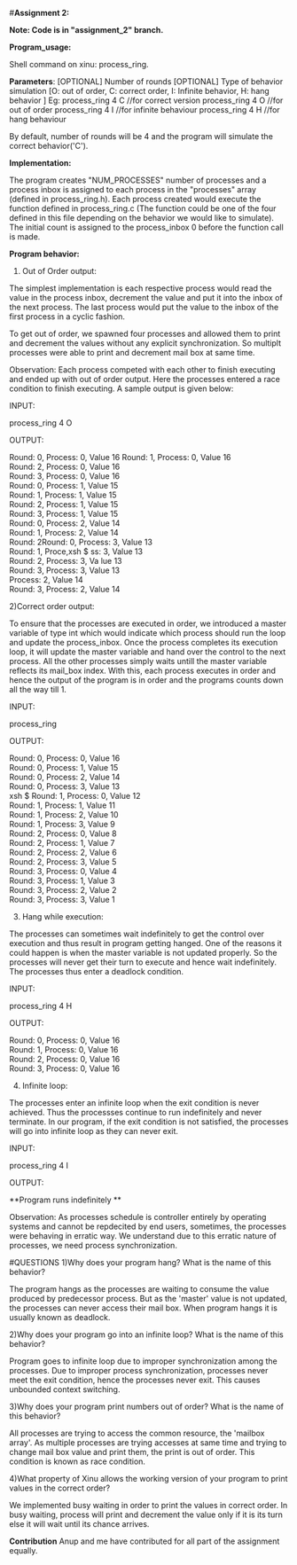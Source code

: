#**Assignment 2:**

**Note: Code is in "assignment_2" branch.**

**Program_usage:**

Shell command on xinu: process_ring.

**Parameters**:
[OPTIONAL] Number of rounds
[OPTIONAL] Type of behavior simulation [O: out of order, C: correct order, I: Infinite behavior, H: hang behavior ]
Eg: process_ring 4 C //for correct version
    process_ring 4 O //for out of order
    process_ring 4 I //for infinite behaviour
    process_ring 4 H //for hang behaviour

By default, number of rounds will be 4 and the program will simulate the correct behavior('C').


**Implementation:**

The program creates "NUM_PROCESSES" number of processes and a process inbox is assigned to each process in the "processes" array (defined in process_ring.h). Each process created would execute the function defined in process_ring.c (The function could be one of the four defined in this file depending on the behavior we would like to simulate). The initial count is assigned to the process_inbox 0 before the function call is made.

**Program behavior:**

1) Out of Order output: 

The simplest implementation is each respective process would read the value in the process inbox, decrement the value and put it into the inbox of the next process. The last process would put the value to the inbox of the first process in a cyclic fashion. 

To get out of order, we spawned four processes and allowed them to print and decrement the values without any explicit synchronization. So multiplt processes were able to print and decrement mail box at same time.

Observation: Each process competed with each other to finish executing and ended up with out of order output. Here the processes entered a race condition to finish executing. A sample output is given below:

INPUT:

process_ring 4 O

OUTPUT:

Round: 0, Process: 0, Value 16 
Round: 1, Process: 0, Value 16  
Round: 2, Process: 0, Value 16  
Round: 3, Process: 0, Value 16  
Round: 0, Process: 1, Value 15  
Round: 1, Process: 1, Value 15  
Round: 2, Process: 1, Value 15  
Round: 3, Process: 1, Value 15  
Round: 0, Process: 2, Value 14  
Round: 1, Process: 2, Value 14  
Round: 2Round: 0, Process: 3, Value 13  
Round: 1, Proce,xsh $ ss: 3, Value 13  
Round: 2, Process: 3, Va lue 13  
Round: 3, Process: 3, Value 13  
Process: 2, Value 14  
Round: 3, Process: 2, Value 14  


2)Correct order output:

To ensure that the processes are executed in order, we introduced a master variable of type int which would indicate which process should run the loop and update the process_inbox. Once the process completes its execution loop, it will update the master variable and hand over the control to the next process. All the other processes simply waits untill the master variable reflects its mail_box index. With this, each process executes in order and hence the output of the program is in order and the programs counts down all the way till 1.

INPUT:

process_ring


OUTPUT:

Round: 0, Process: 0, Value 16  
Round: 0, Process: 1, Value 15  
Round: 0, Process: 2, Value 14  
Round: 0, Process: 3, Value 13  
xsh $ Round: 1, Process: 0, Value 12  
Round: 1, Process: 1, Value 11  
Round: 1, Process: 2, Value 10  
Round: 1, Process: 3, Value 9  
Round: 2, Process: 0, Value 8  
Round: 2, Process: 1, Value 7  
Round: 2, Process: 2, Value 6  
Round: 2, Process: 3, Value 5  
Round: 3, Process: 0, Value 4  
Round: 3, Process: 1, Value 3  
Round: 3, Process: 2, Value 2  
Round: 3, Process: 3, Value 1  


3) Hang while execution:

The processes can sometimes wait indefinitely to get the control over execution and thus result in program getting hanged. One of the reasons it could happen is when the master variable is not updated properly. So the processes will never get their turn to execute and hence wait indefinitely. The processes thus enter a deadlock condition.

INPUT:

process_ring 4 H


OUTPUT:

Round: 0, Process: 0, Value 16  
Round: 1, Process: 0, Value 16  
Round: 2, Process: 0, Value 16  
Round: 3, Process: 0, Value 16  


4) Infinite loop:

The processes enter an infinite loop when the exit condition is never achieved. Thus the processses continue to run indefinitely and never terminate. In our program, if the exit condition is not satisfied, the processes will go into infinite loop as they can never exit. 

INPUT:

process_ring 4 I  

OUTPUT:


**Program runs indefinitely **  


Observation: As processes schedule is controller entirely by operating systems and cannot be repdecited by end users, sometimes, the processes were behaving in erratic way. We understand due to this erratic nature of processes, we need process synchronization.



#QUESTIONS
1)Why does your program hang? What is the name of this behavior?

The program hangs as the processes are waiting to consume the value produced by predecessor process. But as the 'master' value is not updated, the processes can never access their mail box. When program hangs it is usually known as deadlock.

2)Why does your program go into an infinite loop? What is the name of this behavior?

Program goes to infinite loop due to improper synchronization among the processes. Due to improper process synchronization, processes never meet the exit condition, hence the processes never exit. This causes unbounded context switching.

3)Why does your program print numbers out of order? What is the name of this behavior?

All processes are trying to access the common resource, the 'mailbox array'. As multiple processes are trying accesses at same time and trying to change mail box value and print them, the print is out of order. This condition is known as race condition.

4)What property of Xinu allows the working version of your program to print values in the correct order?

We implemented busy waiting in order to print the values in correct order. In busy waiting, process will print and decrement the value only if it is its turn else it will wait until its chance arrives.

**Contribution**
Anup and me have contributed for all part of the assignment equally.

